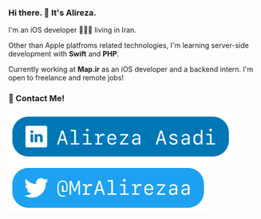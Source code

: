 ### Hi there. 👋 It's Alireza.

I'm an iOS developer 👨🏻‍💻 living in Iran.

Other than Apple platfroms related technologies, I'm learning server-side development with __Swift__ and __PHP__.

Currently working at __Map.ir__ as an iOS developer and a backend intern. I'm open to freelance and remote jobs!

<!--
### Techs

-->

### 📱 Contact Me!

<div align="left">
	<a href="https://www.linkedin.com/in/mralirezaa/">
        <img src='https://raw.githubusercontent.com/Mr-Alirezaa/Mr-Alirezaa/master/LinkedIn.svg' alt='Via LinkedIn'>
    </a>
    <a href="https://twitter.com/MrAlirezaa">
        <img src='https://raw.githubusercontent.com/Mr-Alirezaa/Mr-Alirezaa/master/Twitter.svg' alt='Via Twitter'>
    </a>
</p>
